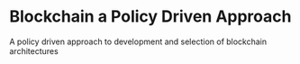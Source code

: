 # Blockchain a Policy Driven Approach 
 A policy driven approach to development and selection of blockchain architectures



